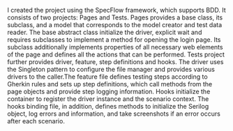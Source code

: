 I created the project using the SpecFlow framework, which supports BDD.
It consists of two projects: Pages and Tests.
Pages provides a base class, its subclass, and a model that corresponds to the model creator and test data reader. The base abstract class initialize the driver, explicit wait and requires subclasses to implement a method for opening the login page. Its subclass additionally implements properties of all necessary web elements of the page and defines all the actions that can be performed.
Tests project further provides driver, feature, step definitions and hooks. The driver uses the Singleton pattern to configure the file manager and provides various drivers to the caller.The feature file defines testing steps according to Gherkin rules and sets up step definitions, which call methods from the page objects and provide step logging information. Hooks initialize the container to register the driver instance and the scenario context. The hooks binding file, in addition, defines methods to initialize the Serilog object, log errors and information, and take screenshots if an error occurs after each scenario.
